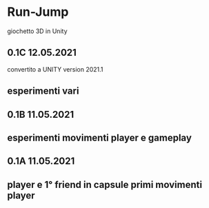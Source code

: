 # Run-Jump
 giochetto 3D in Unity

0.1C 12.05.2021
---------------
convertito a UNITY version 2021.1

esperimenti vari 
---------------

0.1B 11.05.2021
---------------
esperimenti movimenti player e gameplay
---------------

0.1A 11.05.2021
---------------
player e 1° friend in capsule
primi movimenti player
---------------

